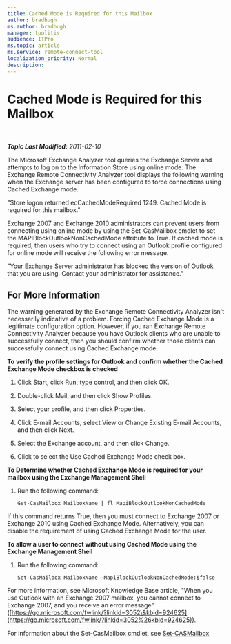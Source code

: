 ```yaml
---
title: Cached Mode is Required for this Mailbox
author: bradhugh
ms.author: bradhugh
manager: tpolitis
audience: ITPro 
ms.topic: article 
ms.service: remote-connect-tool
localization_priority: Normal
description: 
---
```


<div data-xmlns="http://www.w3.org/1999/xhtml">

<div class="topic" data-xmlns="http://www.w3.org/1999/xhtml" data-msxsl="urn:schemas-microsoft-com:xslt" data-cs="https://msdn.microsoft.com/">

<div data-asp="https://msdn2.microsoft.com/asp">

# Cached Mode is Required for this Mailbox

</div>

<div id="mainSection">

<div id="mainBody">

<span> </span>

_**Topic Last Modified:** 2011-02-10_

The Microsoft Exchange Analyzer tool queries the Exchange Server and attempts to log on to the Information Store using online mode. The Exchange Remote Connectivity Analyzer tool displays the following warning when the Exchange server has been configured to force connections using Cached Exchange mode.

"Store logon returned ecCachedModeRequired 1249. Cached Mode is required for this mailbox."

Exchange 2007 and Exchange 2010 administrators can prevent users from connecting using online mode by using the Set-CasMailbox cmdlet to set the MAPIBlockOutlookNonCachedMode attribute to True. If cached mode is required, then users who try to connect using an Outlook profile configured for online mode will receive the following error message.

"Your Exchange Server administrator has blocked the version of Outlook that you are using. Contact your administrator for assistance."

<div>

## For More Information

The warning generated by the Exchange Remote Connectivity Analyzer isn't necessarily indicative of a problem. Forcing Cached Exchange Mode is a legitimate configuration option. However, if you ran Exchange Remote Connectivity Analyzer because you have Outlook clients who are unable to successfully connect, then you should confirm whether those clients can successfully connect using Cached Exchange mode.

**To verify the profile settings for Outlook and confirm whether the Cached Exchange Mode checkbox is checked**

1.  Click Start, click Run, type control, and then click OK.

2.  Double-click Mail, and then click Show Profiles.

3.  Select your profile, and then click Properties.

4.  Click E-mail Accounts, select View or Change Existing E-mail Accounts, and then click Next.

5.  Select the Exchange account, and then click Change.

6.  Click to select the Use Cached Exchange Mode check box.

**To Determine whether Cached Exchange Mode is required for your mailbox using the Exchange Management Shell**

1.  Run the following command:
    
        Get-CasMailbox MailboxName | fl MapiBlockOutlookNonCachedMode

If this command returns True, then you must connect to Exchange 2007 or Exchange 2010 using Cached Exchange Mode. Alternatively, you can disable the requirement of using Cached Exchange Mode for the user.

**To allow a user to connect without using Cached Mode using the Exchange Management Shell**

1.  Run the following command:
    
        Set-CasMailbox MailboxName -MapiBlockOutlookNonCachedMode:$false

For more information, see Microsoft Knowledge Base article, "When you use Outlook with an Exchange 2007 mailbox, you cannot connect to Exchange 2007, and you receive an error message" ([https://go.microsoft.com/fwlink/?linkid=3052\&kbid=924625](https://go.microsoft.com/fwlink/?linkid=3052%26kbid=924625)).

For information about the Set-CasMailbox cmdlet, see [Set-CASMailbox](https://technet.microsoft.com/library/bb125264.aspx)

</div>

</div>

<span> </span>

</div>

</div>

</div>

